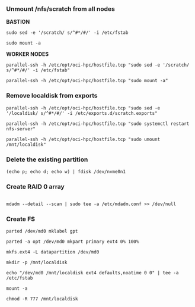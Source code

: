 ### Unmount /nfs/scratch from all nodes

**BASTION**

```
sudo sed -e '/scratch/ s/^#*/#/' -i /etc/fstab

sudo mount -a
```

**WORKER NODES**

```
parallel-ssh -h /etc/opt/oci-hpc/hostfile.tcp "sudo sed -e '/scratch/ s/^#*/#/' -i /etc/fstab"

parallel-ssh -h /etc/opt/oci-hpc/hostfile.tcp "sudo mount -a"
```

### Remove localdisk from exports

```
parallel-ssh -h /etc/opt/oci-hpc/hostfile.tcp "sudo sed -e '/localdisk/ s/^#*/#/' -i /etc/exports.d/scratch.exports"

parallel-ssh -h /etc/opt/oci-hpc/hostfile.tcp "sudo systemctl restart nfs-server"

parallel-ssh -h /etc/opt/oci-hpc/hostfile.tcp "sudo umount /mnt/localdisk"
```

### Delete the existing partition

```
(echo p; echo d; echo w) | fdisk /dev/nvme0n1
```

### Create RAID 0 array

```mdadm --create /dev/md0 --raid-devices=4 --level=0 /dev/nvme0n1 /dev/nvme1n1 /dev/nvme2n1 /dev/nvme3n1

mdadm --detail --scan | sudo tee -a /etc/mdadm.conf >> /dev/null
```

### Create FS

```
parted /dev/md0 mklabel gpt

parted -a opt /dev/md0 mkpart primary ext4 0% 100%

mkfs.ext4 -L datapartition /dev/md0

mkdir -p /mnt/localdisk

echo "/dev/md0 /mnt/localdisk ext4 defaults,noatime 0 0" | tee -a /etc/fstab

mount -a

chmod -R 777 /mnt/localdisk
```
